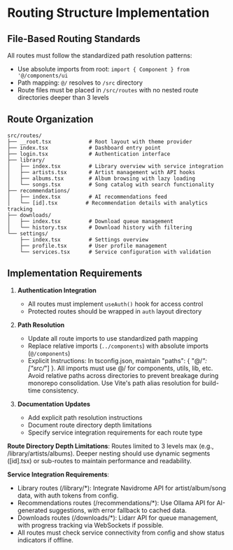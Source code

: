 # Routing Structure Implementation

## File-Based Routing Standards

All routes must follow the standardized path resolution patterns:
- Use absolute imports from root: `import { Component } from '@/components/ui`
- Path mapping: `@/` resolves to `/src` directory
- Route files must be placed in `/src/routes` with no nested route directories deeper than 3 levels

## Route Organization

```
src/routes/
├── __root.tsx            # Root layout with theme provider
├── index.tsx             # Dashboard entry point
├── login.tsx             # Authentication interface
├── library/
│   ├── index.tsx         # Library overview with service integration
│   ├── artists.tsx       # Artist management with API hooks
│   ├── albums.tsx        # Album browsing with lazy loading
│   └── songs.tsx         # Song catalog with search functionality
├── recommendations/
│   ├── index.tsx         # AI recommendations feed
│   └── [id].tsx         # Recommendation details with analytics tracking
├── downloads/
│   ├── index.tsx         # Download queue management
│   └── history.tsx       # Download history with filtering
└── settings/
    ├── index.tsx         # Settings overview
    ├── profile.tsx       # User profile management
    └── services.tsx      # Service configuration with validation
```

## Implementation Requirements

1. **Authentication Integration**
   - All routes must implement `useAuth()` hook for access control
   - Protected routes should be wrapped in `auth` layout directory

2. **Path Resolution**
   - Update all route imports to use standardized path mapping
   - Replace relative imports (`../components`) with absolute imports (`@/components`)
   - Explicit Instructions: In tsconfig.json, maintain "paths": { "@/*": ["src/*"] }. All imports must use @/ for components, utils, lib, etc. Avoid relative paths across directories to prevent breakage during monorepo consolidation. Use Vite's path alias resolution for build-time consistency.

3. **Documentation Updates**
   - Add explicit path resolution instructions
   - Document route directory depth limitations
   - Specify service integration requirements for each route type

**Route Directory Depth Limitations**: Routes limited to 3 levels max (e.g., /library/artists/albums). Deeper nesting should use dynamic segments ([id].tsx) or sub-routes to maintain performance and readability.

**Service Integration Requirements**:
- Library routes (/library/*): Integrate Navidrome API for artist/album/song data, with auth tokens from config.
- Recommendations routes (/recommendations/*): Use Ollama API for AI-generated suggestions, with error fallback to cached data.
- Downloads routes (/downloads/*): Lidarr API for queue management, with progress tracking via WebSockets if possible.
- All routes must check service connectivity from config and show status indicators if offline.